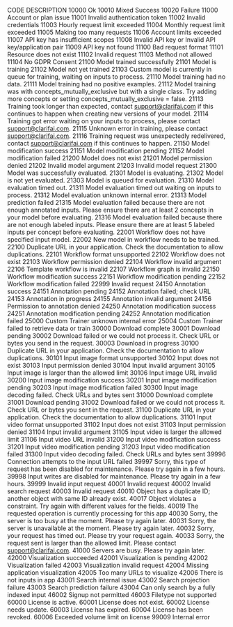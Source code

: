 CODE
DESCRIPTION
10000
Ok
10010
Mixed Success
10020
Failure
11000
Account or plan issue
11001
Invalid authentication token
11002
Invalid credentials
11003
Hourly request limit exceeded
11004
Monthly request limit exceeded
11005
Making too many requests
11006
Account limits exceeded
11007
API key has insufficient scopes
11008
Invalid API key or Invalid API key/application pair
11009
API key not found
11100
Bad request format
11101
Resource does not exist
11102
Invalid request
11103
Method not allowed
11104
No GDPR Consent
21100
Model trained successfully
21101
Model is training
21102
Model not yet trained
21103
Custom model is currently in queue for training, waiting on inputs to process.
21110
Model training had no data.
21111
Model training had no positive examples.
21112
Model training was with concepts_mutually_exclusive but with a single class. Try adding more concepts or setting concepts_mutually_exclusive = false.
21113
Training took longer than expected, contact support@clarifai.com if this continues to happen when creating new versions of your model.
21114
Training got error waiting on your inputs to process, please contact support@clarifai.com.
21115
Unknown error in training, please contact support@clarifai.com.
21116
Training request was unexpectedly redelivered, contact support@clarifai.com if this continues to happen.
21150
Model modification success
21151
Model modification pending
21152
Model modification failed
21200
Model does not exist
21201
Model permission denied
21202
Invalid model argument
21203
Invalid model request
21300
Model was successfully evaluated.
21301
Model is evaluating.
21302
Model is not yet evaluated.
21303
Model is queued for evaluation.
21310
Model evaluation timed out.
21311
Model evaluation timed out waiting on inputs to process.
21312
Model evaluation unknown internal error.
21313
Model prediction failed
21315
Model evaluation failed because there are not enough annotated inputs. Please ensure there are at least 2 concepts in your model before evaluating.
21316
Model evaluation failed because there are not enough labeled inputs. Please ensure there are at least 5 labeled inputs per concept before evaluating.
22001
Workflow does not have specified input model.
22002
New model in workflow needs to be trained.
22100
Duplicate URL in your application. Check the documentation to allow duplications.
22101
Workflow format unsupported
22102
Workflow does not exist
22103
Workflow permission denied
22104
Workflow invalid argument
22106
Template workflow is invalid
22107
Workflow graph is invalid
22150
Workflow modification success
22151
Workflow modification pending
22152
Workflow modification failed
22999
Invalid request
24150
Annotation success
24151
Annotation pending
24152
Annotation failed; check URL
24153
Annotation in progress
24155
Annotation invalid argument
24156
Permission to annotation denied
24250
Annotation modification success
24251
Annotation modification pending
24252
Annotation modification failed
25000
Custom Trainer unknown internal error
25004
Custom Trainer failed to retrieve data or train
30000
Download complete
30001
Download pending
30002
Download failed or we could not process it. Check URL or bytes you send in the request.
30003
Download in progress
30100
Duplicate URL in your application. Check the documentation to allow duplications.
30101
Input image format unsupported
30102
Input does not exist
30103
Input permission denied
30104
Input invalid argument
30105
Input image is larger than the allowed limit
30106
Input image URL invalid
30200
Input image modification success
30201
Input image modification pending
30203
Input image modification failed
30300
Input image decoding failed. Check URLs and bytes sent
31000
Download complete
31001
Download pending
31002
Download failed or we could not process it. Check URL or bytes you sent in the request.
31100
Duplicate URL in your application. Check the documentation to allow duplications.
31101
Input video format unsupported
31102
Input does not exist
31103
Input permission denied
31104
Input invalid argument
31105
Input video is larger the allowed limit
31106
Input video URL invalid
31200
Input video modification success
31201
Input video modification pending
31203
Input video modification failed
31300
Input video decoding failed. Check URLs and bytes sent
39996
Connection attempts to the input URL failed
39997
Sorry, this type of request has been disabled for maintenance. Please try again in a few hours.
39998
Input writes are disabled for maintenance. Please try again in a few hours.
39999
Invalid input request
40001
Invalid request
40002
Invalid search request
40003
Invalid request
40010
Object has a duplicate ID; another object with same ID already exist.
40017
Object violates a constraint. Try again with different values for the fields.
40019
The requested operation is currently processing for this app
40030
Sorry, the server is too busy at the moment. Please try again later.
40031
Sorry, the server is unavailable at the moment. Please try again later.
40032
Sorry, your request has timed out. Please try your request again.
40033
Sorry, the request sent is larger than the allowed limit. Please contact support@clarifai.com.
41000
Servers are busy. Please try again later.
42000
Visualization succeeded
42001
Visualization is pending
42002
Visualization failed
42003
Visualization invalid request
42004
Missing application visualization
42005
Too many URLs to visualize
42006
There is not inputs in app
43001
Search internal issue
43002
Search projection failure
43003
Search prediction failure
43004
Can only search by a fully indexed input
46002
Signup not permitted
46003
Filetype not supported
60000
License is active.
60001
License does not exist.
60002
License needs update.
60003
License has expired.
60004
License has been revoked.
60006
Exceeded volume limit on license
99009
Internal error